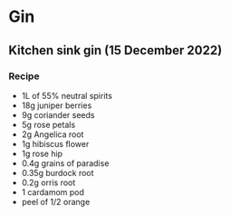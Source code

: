 # Gin

## Kitchen sink gin (15 December 2022)

### Recipe

  - 1L of 55% neutral spirits
  - 18g juniper berries
  - 9g coriander seeds
  - 5g rose petals
  - 2g Angelica root
  - 1g hibiscus flower
  - 1g rose hip
  - 0.4g grains of paradise
  - 0.35g burdock root
  - 0.2g orris root
  - 1 cardamom pod
  - peel of 1/2 orange
  